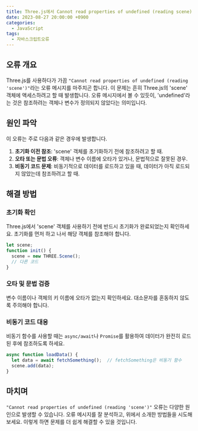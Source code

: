 ```yaml
---
title: Three.js에서 Cannot read properties of undefined (reading scene) 오류 해결 방법
date: 2023-08-27 20:00:00 +0900
categories:
  - JavaScript
tags:
  - 자바스크립트오류
---
```


## 오류 개요

Three.js를 사용하다가 가끔 `"Cannot read properties of undefined (reading 'scene')"`라는 오류 메시지를 마주치곤 합니다. 이 문제는 흔히 Three.js의 'scene' 객체에 액세스하려고 할 때 발생합니다. 오류 메시지에서 볼 수 있듯이, 'undefined'라는 것은 참조하려는 객체나 변수가 정의되지 않았다는 의미입니다.

## 원인 파악

이 오류는 주로 다음과 같은 경우에 발생합니다.

1. **초기화 이전 참조**: 'scene' 객체를 초기화하기 전에 참조하려고 할 때.
2. **오타 또는 문법 오류**: 객체나 변수 이름에 오타가 있거나, 문법적으로 잘못된 경우.
3. **비동기 코드 문제**: 비동기적으로 데이터를 로드하고 있을 때, 데이터가 아직 로드되지 않았는데 참조하려고 할 때.

## 해결 방법

### 초기화 확인

Three.js에서 'scene' 객체를 사용하기 전에 반드시 초기화가 완료되었는지 확인하세요. 초기화를 먼저 하고 나서 해당 객체를 참조해야 합니다.

```javascript
let scene;
function init() {
  scene = new THREE.Scene();
  // 다른 코드
}
```

### 오타 및 문법 검증

변수 이름이나 객체의 키 이름에 오타가 없는지 확인하세요. 대소문자를 혼동하지 않도록 주의해야 합니다.

### 비동기 코드 대응

비동기 함수를 사용할 때는 `async/await`나 `Promise`를 활용하여 데이터가 완전히 로드된 후에 참조하도록 하세요.

```javascript
async function loadData() {
  let data = await fetchSomething();  // fetchSomething은 비동기 함수
  scene.add(data);
}
```

## 마치며

`"Cannot read properties of undefined (reading 'scene')"` 오류는 다양한 원인으로 발생할 수 있습니다. 오류 메시지를 잘 분석하고, 위에서 소개한 방법들을 시도해보세요. 이렇게 하면 문제를 더 쉽게 해결할 수 있을 것입니다.